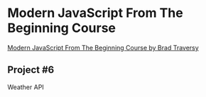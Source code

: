 # Modern JavaScript From The Beginning Course

[Modern JavaScript From The Beginning Course by Brad Traversy](https://www.udemy.com/modern-javascript-from-the-beginning/)

## Project \#6

Weather API
